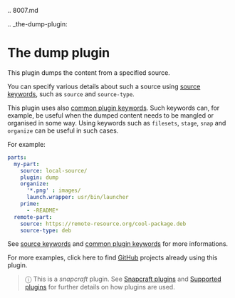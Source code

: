 .. 8007.md

.. _the-dump-plugin:

# The dump plugin

This plugin dumps the content from a specified source.

You can specify various details about such a source using [source keywords](/t/snapcraft-parts-metadata/8336#heading--source), such as `source` and `source-type`.

This plugin uses also [common plugin keywords](/t/snapcraft-plugins/8336).
Such keywords can, for example, be useful when the dumped content needs to be mangled or organised in some way. Using keywords such as `filesets`, `stage`, `snap` and `organize` can be useful in such cases.

For example:

```yaml
parts:
  my-part:
    source: local-source/
    plugin: dump
    organize:
      '*.png' : images/
      launch.wrapper: usr/bin/launcher
    prime:
      - -README*
  remote-part:
    source: https://remote-resource.org/cool-package.deb
    source-type: deb
```

See [source keywords](/t/snapcraft-parts-metadata/8336#heading--source) and [common plugin keywords](/t/snapcraft-plugins/4284) for more informations.

For more examples, click here to find [GitHub](https://github.com/search?o=desc&q=path%3Asnapcraft.yaml+%22plugin%3A+dump%22+&s=indexed&type=Code&utf8=%E2%9C%93) projects already using this plugin.

> ⓘ  This is a *snapcraft* plugin. See [Snapcraft plugins](/t/snapcraft-plugins/4284) and [Supported plugins](/t/supported-plugins/8080) for further details on how plugins are used.